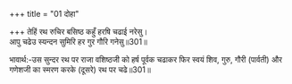 +++
title = "01 दोहा"

+++
तेहिं रथ रुचिर बसिष्ठ कहुँ हरषि चढाई नरेसु।  
आपु चढेउ स्यन्दन सुमिरि हर गुर गौरि गनेसु॥301॥  

भावार्थ:-उस सुन्दर रथ पर राजा वशिष्ठजी को हर्ष पूर्वक चढाकर फिर स्वयं शिव, गुरु, गौरी (पार्वती) और गणेशजी का स्मरण करके (दूसरे) रथ पर चढे॥301॥  



